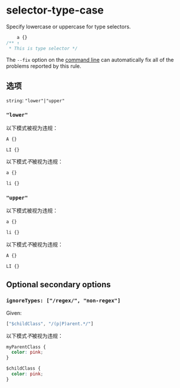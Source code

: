# selector-type-case

Specify lowercase or uppercase for type selectors.

```css
    a {}
/** ↑
 * This is type selector */
```

The `--fix` option on the [command line](../../../docs/user-guide/cli.md#autofixing-errors) can automatically fix all of the problems reported by this rule.

## 选项

`string`: `"lower"|"upper"`

### `"lower"`

以下模式被视为违规：

```css
A {}
```

```css
LI {}
```

以下模式*不*被视为违规：

```css
a {}
```

```css
li {}
```

### `"upper"`

以下模式被视为违规：

```css
a {}
```

```css
li {}
```

以下模式*不*被视为违规：

```css
A {}
```

```css
LI {}
```

## Optional secondary options

### `ignoreTypes: ["/regex/", "non-regex"]`

Given:

```js
["$childClass", "/(p|P)arent.*/"]
```

以下模式*不*被视为违规：

```css
myParentClass {
  color: pink;
}

$childClass {
  color: pink;
}
```
